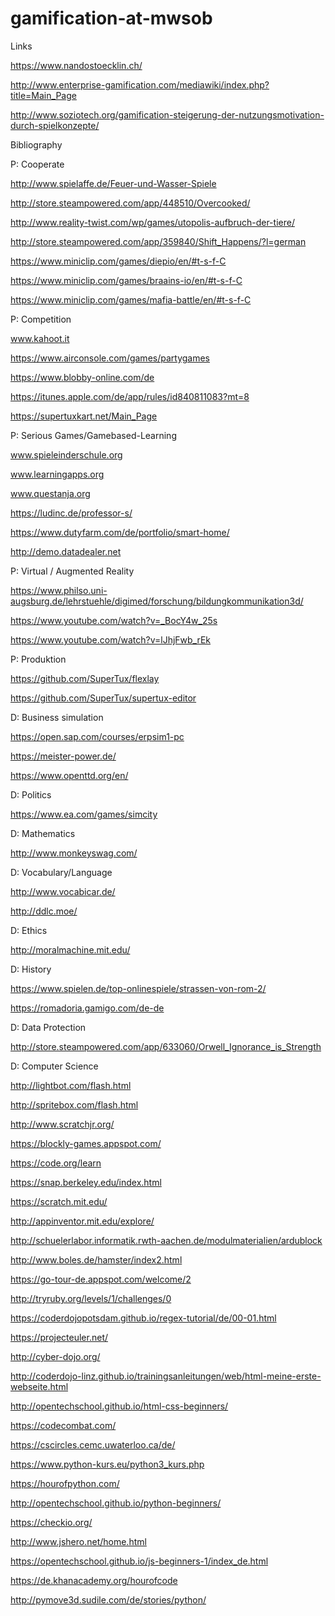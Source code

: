 # gamification-at-mwsob

Links

https://www.nandostoecklin.ch/

http://www.enterprise-gamification.com/mediawiki/index.php?title=Main_Page

http://www.soziotech.org/gamification-steigerung-der-nutzungsmotivation-durch-spielkonzepte/


Bibliography


P: Cooperate

http://www.spielaffe.de/Feuer-und-Wasser-Spiele

http://store.steampowered.com/app/448510/Overcooked/

http://www.reality-twist.com/wp/games/utopolis-aufbruch-der-tiere/

http://store.steampowered.com/app/359840/Shift_Happens/?l=german

https://www.miniclip.com/games/diepio/en/#t-s-f-C

https://www.miniclip.com/games/braains-io/en/#t-s-f-C

https://www.miniclip.com/games/mafia-battle/en/#t-s-f-C


P: Competition

www.kahoot.it

https://www.airconsole.com/games/partygames

https://www.blobby-online.com/de

https://itunes.apple.com/de/app/rules/id840811083?mt=8

https://supertuxkart.net/Main_Page


P: Serious Games/Gamebased-Learning

www.spieleinderschule.org

www.learningapps.org

www.questanja.org

https://ludinc.de/professor-s/

https://www.dutyfarm.com/de/portfolio/smart-home/

http://demo.datadealer.net


P: Virtual / Augmented Reality

https://www.philso.uni-augsburg.de/lehrstuehle/digimed/forschung/bildungkommunikation3d/

https://www.youtube.com/watch?v=_BocY4w_25s

https://www.youtube.com/watch?v=lJhjFwb_rEk


P: Produktion

https://github.com/SuperTux/flexlay

https://github.com/SuperTux/supertux-editor


D: Business simulation

https://open.sap.com/courses/erpsim1-pc

https://meister-power.de/

https://www.openttd.org/en/


D: Politics

https://www.ea.com/games/simcity

D: Mathematics

http://www.monkeyswag.com/

D: Vocabulary/Language

http://www.vocabicar.de/

http://ddlc.moe/


D: Ethics

http://moralmachine.mit.edu/

D: History

https://www.spielen.de/top-onlinespiele/strassen-von-rom-2/

https://romadoria.gamigo.com/de-de

D: Data Protection

http://store.steampowered.com/app/633060/Orwell_Ignorance_is_Strength

D: Computer Science

http://lightbot.com/flash.html

http://spritebox.com/flash.html

http://www.scratchjr.org/

https://blockly-games.appspot.com/

https://code.org/learn

https://snap.berkeley.edu/index.html

https://scratch.mit.edu/

http://appinventor.mit.edu/explore/

http://schuelerlabor.informatik.rwth-aachen.de/modulmaterialien/ardublock

http://www.boles.de/hamster/index2.html

https://go-tour-de.appspot.com/welcome/2

http://tryruby.org/levels/1/challenges/0

https://coderdojopotsdam.github.io/regex-tutorial/de/00-01.html

https://projecteuler.net/

http://cyber-dojo.org/

http://coderdojo-linz.github.io/trainingsanleitungen/web/html-meine-erste-webseite.html

http://opentechschool.github.io/html-css-beginners/

https://codecombat.com/

https://cscircles.cemc.uwaterloo.ca/de/

https://www.python-kurs.eu/python3_kurs.php

https://hourofpython.com/

http://opentechschool.github.io/python-beginners/

https://checkio.org/

http://www.jshero.net/home.html

https://opentechschool.github.io/js-beginners-1/index_de.html

https://de.khanacademy.org/hourofcode

http://pymove3d.sudile.com/de/stories/python/
